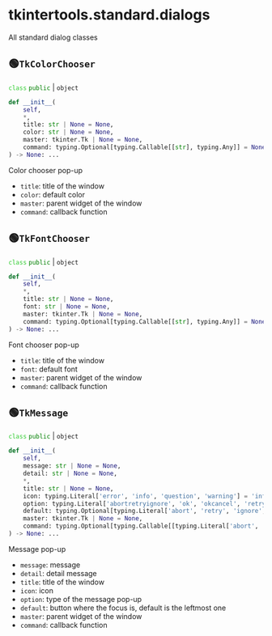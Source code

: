 # tkintertools.standard.dialogs

All standard dialog classes

## 🟢`TkColorChooser`



<code style='color: limegreen;'>class</code> <code style='color: green;'>public</code> | `object`


```python
def __init__(
    self,
    *,
    title: str | None = None,
    color: str | None = None,
    master: tkinter.Tk | None = None,
    command: typing.Optional[typing.Callable[[str], typing.Any]] = None,
) -> None: ...
```
Color chooser pop-up

* `title`: title of the window
* `color`: default color
* `master`: parent widget of the window
* `command`: callback function




## 🟢`TkFontChooser`



<code style='color: limegreen;'>class</code> <code style='color: green;'>public</code> | `object`


```python
def __init__(
    self,
    *,
    title: str | None = None,
    font: str | None = None,
    master: tkinter.Tk | None = None,
    command: typing.Optional[typing.Callable[[str], typing.Any]] = None,
) -> None: ...
```
Font chooser pop-up

* `title`: title of the window
* `font`: default font
* `master`: parent widget of the window
* `command`: callback function




## 🟢`TkMessage`



<code style='color: limegreen;'>class</code> <code style='color: green;'>public</code> | `object`


```python
def __init__(
    self,
    message: str | None = None,
    detail: str | None = None,
    *,
    title: str | None = None,
    icon: typing.Literal['error', 'info', 'question', 'warning'] = 'info',
    option: typing.Literal['abortretryignore', 'ok', 'okcancel', 'retrycancel', 'yesno', 'yesnocancel'] = 'ok',
    default: typing.Optional[typing.Literal['abort', 'retry', 'ignore', 'ok', 'cancel', 'yes', 'no']] = None,
    master: tkinter.Tk | None = None,
    command: typing.Optional[typing.Callable[[typing.Literal['abort', 'retry', 'ignore', 'ok', 'cancel', 'yes', 'no']], typing.Any]] = None,
) -> None: ...
```
Message pop-up

* `message`: message
* `detail`: detail message
* `title`: title of the window
* `icon`: icon
* `option`: type of the message pop-up
* `default`: button where the focus is, default is the leftmost one
* `master`: parent widget of the window
* `command`: callback function




